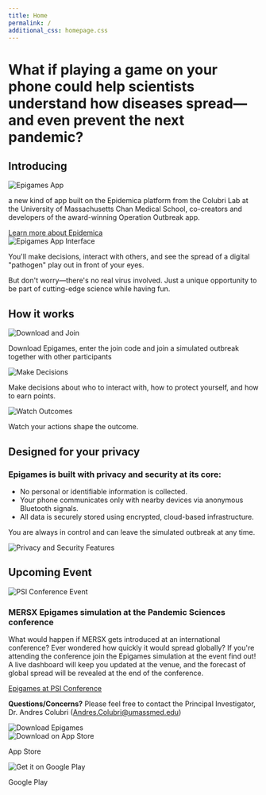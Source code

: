```yaml
---
title: Home
permalink: /
additional_css: homepage.css
---
```


<div class="hero-title">
  <h1>What if playing a game on your phone could help scientists understand how diseases spread—and even prevent the next pandemic?</h1>
</div>

<div class="main-sections-wrapper">
<div class="introducing-section">
  <div class="introducing-content">
    <h2>Introducing</h2>
    <div class="epigames-showcase">
      <img src="/assets/images/epigames.png" alt="Epigames App" class="epigames-image">
      <p class="epigames-description">a new kind of app built on the Epidemica platform from the Colubri Lab at the University of Massachusetts Chan Medical School, co-creators and developers of the award-winning Operation Outbreak app.</p>
      <a href="/about" class="learn-more-btn">Learn more about Epidemica</a>
    </div>
  </div>
</div>

<div class="gameplay-section">
  <div class="gameplay-container">
    <div class="gameplay-image">
      <img src="/assets/images/epigames-app.webp" alt="Epigames App Interface" class="app-interface-image">
    </div>
    <div class="gameplay-text">
      <p class="gameplay-main">You'll make decisions, interact with others, and see the spread of a digital "pathogen" play out in front of your eyes.</p>
      <p class="gameplay-sub">But don't worry—there's no real virus involved. Just a unique opportunity to be part of cutting-edge science while having fun.</p>
    </div>
  </div>
</div>

<div class="how-it-works-section">
  <h2>How it works</h2>
  <div class="steps-container">
    <div class="step">
      <img src="/assets/images/epigames-how-1.png" alt="Download and Join" class="step-image">
      <p>Download Epigames, enter the join code and join a simulated outbreak together with other participants</p>
    </div>
    <div class="step">
      <img src="/assets/images/epigames-how-2.png" alt="Make Decisions" class="step-image">
      <p>Make decisions about who to interact with, how to protect yourself, and how to earn points.</p>
    </div>
    <div class="step">
      <img src="/assets/images/epigames-how-3.png" alt="Watch Outcomes" class="step-image">
      <p>Watch your actions shape the outcome.</p>
    </div>
  </div>
</div>
</div>

<div class="privacy-section">
  <div class="privacy-container">
    <div class="privacy-content">
      <h2>Designed for your privacy</h2>
      <h3>Epigames is built with privacy and security at its core:</h3>
      <ul class="privacy-list">
        <li>No personal or identifiable information is collected.</li>
        <li>Your phone communicates only with nearby devices via anonymous Bluetooth signals.</li>
        <li>All data is securely stored using encrypted, cloud-based infrastructure.</li>
      </ul>
      <p class="privacy-control">You are always in control and can leave the simulated outbreak at any time.</p>
    </div>
    <div class="privacy-image">
      <img src="/assets/images/epigames-privacy.png" alt="Privacy and Security Features" class="privacy-illustration">
    </div>
  </div>
</div>

<div class="upcoming-event-section">
  <h2>Upcoming Event</h2>
  <div class="event-container">
    <div class="event-image">
      <img src="/assets/images/epigames-psi.webp" alt="PSI Conference Event" class="psi-illustration">
    </div>
    <div class="event-content">
      <h3>MERSX Epigames simulation at the Pandemic Sciences conference</h3>
      <p>What would happen if MERSX gets introduced at an international conference? Ever wondered how quickly it would spread globally? If you're attending the conference join the Epigames simulation at the event find out! A live dashboard will keep you updated at the venue, and the forecast of global spread will be revealed at the end of the conference.</p>
      <a href="https://web.cvent.com/event/23fd6429-eed3-4ac2-b0fa-c754b4efd001/websitePage:7b10eb3b-a0d3-4405-bb22-aed8da783e2d" class="event-btn" target="_blank">Epigames at PSI Conference</a>
    </div>
  </div>
</div>

<div class="contact-section">
  <p class="contact-info"><strong>Questions/Concerns?</strong> Please feel free to contact the Principal Investigator, Dr. Andres Colubri (<a href="mailto:Andres.Colubri@umassmed.edu">Andres.Colubri@umassmed.edu</a>)</p>
</div>

<div class="cta-section">
  <div class="download-container">
    <div class="download-left">
      <img src="/assets/images/epigames-download.png" alt="Download Epigames" class="download-image">
    </div>
    <div class="download-right">
      <div class="qr-codes">
        <div class="qr-code-item">
          <img src="/assets/images/app-store-qr.png" alt="Download on App Store" class="qr-code">
          <p>App Store</p>
        </div>
        <div class="qr-code-item">
          <img src="/assets/images/google-play-qr.png" alt="Get it on Google Play" class="qr-code">
          <p>Google Play</p>
        </div>
      </div>
    </div>
  </div>
</div>
